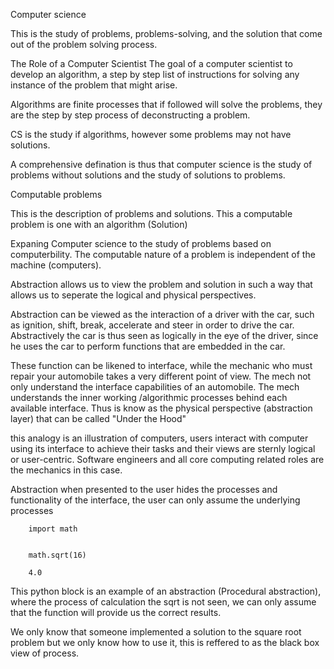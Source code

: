 Computer science 

This is the study of problems, problems-solving, and the solution that come out of the problem solving process. 

The Role of a Computer Scientist
The goal of a computer scientist to develop an algorithm, a step by step list of instructions for solving any instance of the problem that might arise.

Algorithms are finite processes that if followed will solve the problems, they are the step by step process of deconstructing a problem.


CS is the study if algorithms, however some problems may not have solutions.

A comprehensive defination is thus that computer science is the study of problems without solutions and the study of solutions to problems.



Computable problems

This is the description of problems and solutions. This a computable problem is one with an algorithm (Solution)


Expaning Computer science to the study of problems based on computerbility. The computable nature of a problem is independent of the machine (computers).

Abstraction allows us to view the problem and solution in such a way that allows us to seperate the logical and physical perspectives.

Abstraction can be viewed as the interaction of a driver with the car, such as ignition, shift, break, accelerate and steer in order to drive the car. Abstractively the car is thus seen as logically in the eye of the driver, since he uses the car to perform functions that are embedded in the  car. 

These function can be likened to interface, while the mechanic who must repair your automobile takes a very different point of view. The mech not only understand the interface capabilities of an automobile. The mech understands the inner working /algorithmic processes behind each available interface. Thus is know as the physical perspective (abstraction layer) that can be called "Under the Hood"


this analogy is an illustration of computers, users interact with computer using its interface to achieve their tasks and their views are sternly logical or user-centric. Software engineers and all core computing related roles are the mechanics in this case.



Abstraction when presented to the user hides the processes and functionality of the interface, the user can only assume the underlying processes

```
    import math


    math.sqrt(16)

    4.0 

```

This python block is an example of an abstraction (Procedural abstraction), where the process of calculation the sqrt is not seen, we can only assume that the function will provide us the correct results.

We only know that someone implemented a solution to the square root problem but we only know how to use it, this is reffered to as the black box view of process.


